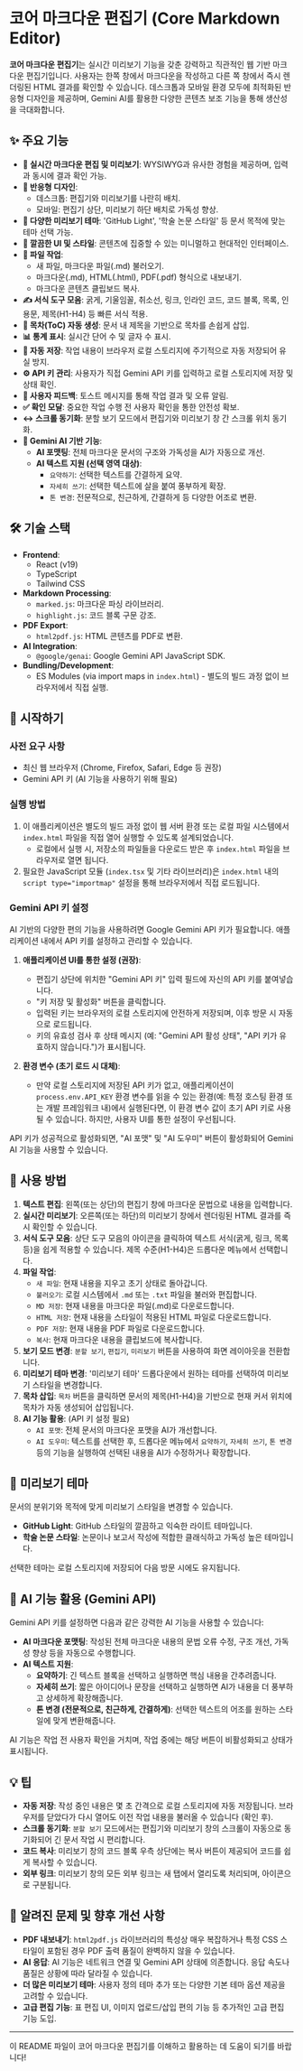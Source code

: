 
# 코어 마크다운 편집기 (Core Markdown Editor)

**코어 마크다운 편집기**는 실시간 미리보기 기능을 갖춘 강력하고 직관적인 웹 기반 마크다운 편집기입니다. 사용자는 한쪽 창에서 마크다운을 작성하고 다른 쪽 창에서 즉시 렌더링된 HTML 결과를 확인할 수 있습니다. 데스크톱과 모바일 환경 모두에 최적화된 반응형 디자인을 제공하며, Gemini AI를 활용한 다양한 콘텐츠 보조 기능을 통해 생산성을 극대화합니다.

## ✨ 주요 기능

*   **📝 실시간 마크다운 편집 및 미리보기**: WYSIWYG과 유사한 경험을 제공하며, 입력과 동시에 결과 확인 가능.
*   **📱 반응형 디자인**:
    *   데스크톱: 편집기와 미리보기를 나란히 배치.
    *   모바일: 편집기 상단, 미리보기 하단 배치로 가독성 향상.
*   **🎨 다양한 미리보기 테마**: 'GitHub Light', '학술 논문 스타일' 등 문서 목적에 맞는 테마 선택 가능.
*   **💅 깔끔한 UI 및 스타일**: 콘텐츠에 집중할 수 있는 미니멀하고 현대적인 인터페이스.
*   **💾 파일 작업**:
    *   새 파일, 마크다운 파일(.md) 불러오기.
    *   마크다운(.md), HTML(.html), PDF(.pdf) 형식으로 내보내기.
    *   마크다운 콘텐츠 클립보드 복사.
*   **✍️ 서식 도구 모음**: 굵게, 기울임꼴, 취소선, 링크, 인라인 코드, 코드 블록, 목록, 인용문, 제목(H1-H4) 등 빠른 서식 적용.
*   **📑 목차(ToC) 자동 생성**: 문서 내 제목을 기반으로 목차를 손쉽게 삽입.
*   **📊 통계 표시**: 실시간 단어 수 및 글자 수 표시.
*   **🔄 자동 저장**: 작업 내용이 브라우저 로컬 스토리지에 주기적으로 자동 저장되어 유실 방지.
*   **⚙️ API 키 관리**: 사용자가 직접 Gemini API 키를 입력하고 로컬 스토리지에 저장 및 상태 확인.
*   **💬 사용자 피드백**: 토스트 메시지를 통해 작업 결과 및 오류 알림.
*   **✅ 확인 모달**: 중요한 작업 수행 전 사용자 확인을 통한 안전성 확보.
*   **↔️ 스크롤 동기화**: 분할 보기 모드에서 편집기와 미리보기 창 간 스크롤 위치 동기화.
*   **🤖 Gemini AI 기반 기능**:
    *   **AI 포맷팅**: 전체 마크다운 문서의 구조와 가독성을 AI가 자동으로 개선.
    *   **AI 텍스트 지원 (선택 영역 대상)**:
        *   `요약하기`: 선택한 텍스트를 간결하게 요약.
        *   `자세히 쓰기`: 선택한 텍스트에 살을 붙여 풍부하게 확장.
        *   `톤 변경`: 전문적으로, 친근하게, 간결하게 등 다양한 어조로 변환.

## 🛠️ 기술 스택

*   **Frontend**:
    *   React (v19)
    *   TypeScript
    *   Tailwind CSS
*   **Markdown Processing**:
    *   `marked.js`: 마크다운 파싱 라이브러리.
    *   `highlight.js`: 코드 블록 구문 강조.
*   **PDF Export**:
    *   `html2pdf.js`: HTML 콘텐츠를 PDF로 변환.
*   **AI Integration**:
    *   `@google/genai`: Google Gemini API JavaScript SDK.
*   **Bundling/Development**:
    *   ES Modules (via import maps in `index.html`) - 별도의 빌드 과정 없이 브라우저에서 직접 실행.

## 🚀 시작하기

### 사전 요구 사항

*   최신 웹 브라우저 (Chrome, Firefox, Safari, Edge 등 권장)
*   Gemini API 키 (AI 기능을 사용하기 위해 필요)

### 실행 방법

1.  이 애플리케이션은 별도의 빌드 과정 없이 웹 서버 환경 또는 로컬 파일 시스템에서 `index.html` 파일을 직접 열어 실행할 수 있도록 설계되었습니다.
    *   로컬에서 실행 시, 저장소의 파일들을 다운로드 받은 후 `index.html` 파일을 브라우저로 열면 됩니다.
2.  필요한 JavaScript 모듈 (`index.tsx` 및 기타 라이브러리)은 `index.html` 내의 `script type="importmap"` 설정을 통해 브라우저에서 직접 로드됩니다.

### Gemini API 키 설정

AI 기반의 다양한 편의 기능을 사용하려면 Google Gemini API 키가 필요합니다. 애플리케이션 내에서 API 키를 설정하고 관리할 수 있습니다.

1.  **애플리케이션 UI를 통한 설정 (권장)**:
    *   편집기 상단에 위치한 "Gemini API 키" 입력 필드에 자신의 API 키를 붙여넣습니다.
    *   "키 저장 및 활성화" 버튼을 클릭합니다.
    *   입력된 키는 브라우저의 로컬 스토리지에 안전하게 저장되며, 이후 방문 시 자동으로 로드됩니다.
    *   키의 유효성 검사 후 상태 메시지 (예: "Gemini API 활성 상태", "API 키가 유효하지 않습니다.")가 표시됩니다.

2.  **환경 변수 (초기 로드 시 대체)**:
    *   만약 로컬 스토리지에 저장된 API 키가 없고, 애플리케이션이 `process.env.API_KEY` 환경 변수를 읽을 수 있는 환경(예: 특정 호스팅 환경 또는 개발 프레임워크 내)에서 실행된다면, 이 환경 변수 값이 초기 API 키로 사용될 수 있습니다. 하지만, 사용자 UI를 통한 설정이 우선됩니다.

API 키가 성공적으로 활성화되면, "AI 포맷" 및 "AI 도우미" 버튼이 활성화되어 Gemini AI 기능을 사용할 수 있습니다.

## 📝 사용 방법

1.  **텍스트 편집**: 왼쪽(또는 상단)의 편집기 창에 마크다운 문법으로 내용을 입력합니다.
2.  **실시간 미리보기**: 오른쪽(또는 하단)의 미리보기 창에서 렌더링된 HTML 결과를 즉시 확인할 수 있습니다.
3.  **서식 도구 모음**: 상단 도구 모음의 아이콘을 클릭하여 텍스트 서식(굵게, 링크, 목록 등)을 쉽게 적용할 수 있습니다. 제목 수준(H1-H4)은 드롭다운 메뉴에서 선택합니다.
4.  **파일 작업**:
    *   `새 파일`: 현재 내용을 지우고 초기 상태로 돌아갑니다.
    *   `불러오기`: 로컬 시스템에서 `.md` 또는 `.txt` 파일을 불러와 편집합니다.
    *   `MD 저장`: 현재 내용을 마크다운 파일(.md)로 다운로드합니다.
    *   `HTML 저장`: 현재 내용을 스타일이 적용된 HTML 파일로 다운로드합니다.
    *   `PDF 저장`: 현재 내용을 PDF 파일로 다운로드합니다.
    *   `복사`: 현재 마크다운 내용을 클립보드에 복사합니다.
5.  **보기 모드 변경**: `분할 보기`, `편집기`, `미리보기` 버튼을 사용하여 화면 레이아웃을 전환합니다.
6.  **미리보기 테마 변경**: '미리보기 테마' 드롭다운에서 원하는 테마를 선택하여 미리보기 스타일을 변경합니다.
7.  **목차 삽입**: `목차` 버튼을 클릭하면 문서의 제목(H1-H4)을 기반으로 현재 커서 위치에 목차가 자동 생성되어 삽입됩니다.
8.  **AI 기능 활용**: (API 키 설정 필요)
    *   `AI 포맷`: 전체 문서의 마크다운 포맷을 AI가 개선합니다.
    *   `AI 도우미`: 텍스트를 선택한 후, 드롭다운 메뉴에서 `요약하기`, `자세히 쓰기`, `톤 변경` 등의 기능을 실행하여 선택된 내용을 AI가 수정하거나 확장합니다.

## 🎨 미리보기 테마

문서의 분위기와 목적에 맞게 미리보기 스타일을 변경할 수 있습니다.

*   **GitHub Light**: GitHub 스타일의 깔끔하고 익숙한 라이트 테마입니다.
*   **학술 논문 스타일**: 논문이나 보고서 작성에 적합한 클래식하고 가독성 높은 테마입니다.

선택한 테마는 로컬 스토리지에 저장되어 다음 방문 시에도 유지됩니다.

## 🤖 AI 기능 활용 (Gemini API)

Gemini API 키를 설정하면 다음과 같은 강력한 AI 기능을 사용할 수 있습니다:

*   **AI 마크다운 포맷팅**: 작성된 전체 마크다운 내용의 문법 오류 수정, 구조 개선, 가독성 향상 등을 자동으로 수행합니다.
*   **AI 텍스트 지원**:
    *   **요약하기**: 긴 텍스트 블록을 선택하고 실행하면 핵심 내용을 간추려줍니다.
    *   **자세히 쓰기**: 짧은 아이디어나 문장을 선택하고 실행하면 AI가 내용을 더 풍부하고 상세하게 확장해줍니다.
    *   **톤 변경 (전문적으로, 친근하게, 간결하게)**: 선택한 텍스트의 어조를 원하는 스타일에 맞게 변환해줍니다.

AI 기능은 작업 전 사용자 확인을 거치며, 작업 중에는 해당 버튼이 비활성화되고 상태가 표시됩니다.

## 💡 팁

*   **자동 저장**: 작성 중인 내용은 몇 초 간격으로 로컬 스토리지에 자동 저장됩니다. 브라우저를 닫았다가 다시 열어도 이전 작업 내용을 불러올 수 있습니다 (확인 후).
*   **스크롤 동기화**: `분할 보기` 모드에서는 편집기와 미리보기 창의 스크롤이 자동으로 동기화되어 긴 문서 작업 시 편리합니다.
*   **코드 복사**: 미리보기 창의 코드 블록 우측 상단에는 복사 버튼이 제공되어 코드를 쉽게 복사할 수 있습니다.
*   **외부 링크**: 미리보기 창의 모든 외부 링크는 새 탭에서 열리도록 처리되며, 아이콘으로 구분됩니다.

## 🚧 알려진 문제 및 향후 개선 사항

*   **PDF 내보내기**: `html2pdf.js` 라이브러리의 특성상 매우 복잡하거나 특정 CSS 스타일이 포함된 경우 PDF 출력 품질이 완벽하지 않을 수 있습니다.
*   **AI 응답**: AI 기능은 네트워크 연결 및 Gemini API 상태에 의존합니다. 응답 속도나 품질은 상황에 따라 달라질 수 있습니다.
*   **더 많은 미리보기 테마**: 사용자 정의 테마 추가 또는 다양한 기본 테마 옵션 제공을 고려할 수 있습니다.
*   **고급 편집 기능**: 표 편집 UI, 이미지 업로드/삽입 편의 기능 등 추가적인 고급 편집 기능 도입.

---

이 README 파일이 코어 마크다운 편집기를 이해하고 활용하는 데 도움이 되기를 바랍니다!
